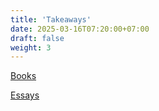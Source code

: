 ```yaml
---
title: 'Takeaways'
date: 2025-03-16T07:20:00+07:00
draft: false
weight: 3
---
```


[Books](./books/)

[Essays](./essays/)
